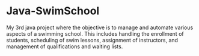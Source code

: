 # Java-SwimSchool
My 3rd java project where the objective is to manage and automate various aspects of a swimming school. This includes handling the enrollment of students, scheduling of swim lessons, assignment of instructors, and management of qualifications and waiting lists.
